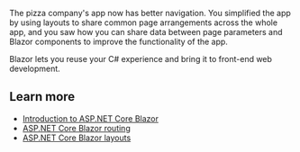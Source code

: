 The pizza company's app now has better navigation. You simplified the app by using layouts to share common page arrangements across the whole app, and you saw how you can share data between page parameters and Blazor components to improve the functionality of the app.

Blazor lets you reuse your C# experience and bring it to front-end web development.

## Learn more

- [Introduction to ASP.NET Core Blazor](/aspnet/core/blazor)
- [ASP.NET Core Blazor routing](/aspnet/core/blazor/fundamentals/routing)
- [ASP.NET Core Blazor layouts](/aspnet/core/blazor/components/layouts)

